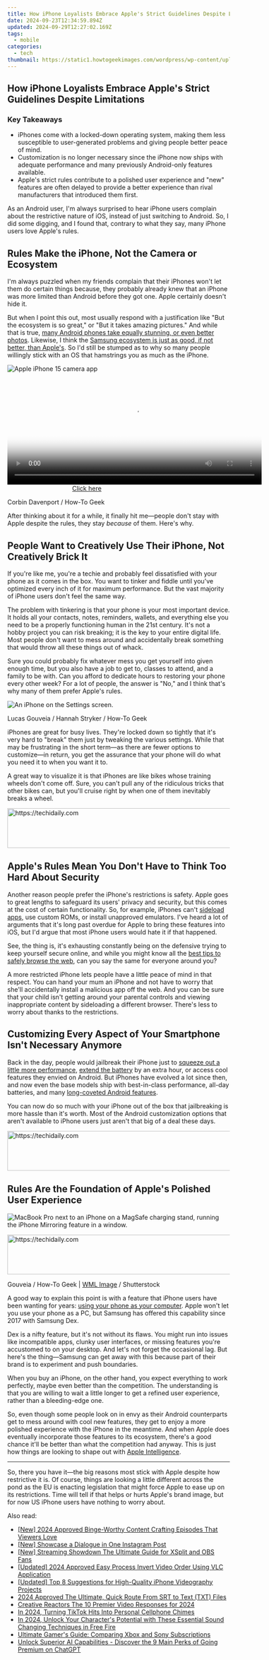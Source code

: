 ```yaml
---
title: How iPhone Loyalists Embrace Apple's Strict Guidelines Despite Limitations
date: 2024-09-23T12:34:59.894Z
updated: 2024-09-29T12:27:02.169Z
tags:
  - mobile
categories:
  - tech
thumbnail: https://static1.howtogeekimages.com/wordpress/wp-content/uploads/2024/07/iphone-15-and-apple-s-logo.jpg
---
```


## How iPhone Loyalists Embrace Apple's Strict Guidelines Despite Limitations

### Key Takeaways

* iPhones come with a locked-down operating system, making them less susceptible to user-generated problems and giving people better peace of mind.
* Customization is no longer necessary since the iPhone now ships with adequate performance and many previously Android-only features available.
* Apple's strict rules contribute to a polished user experience and "new" features are often delayed to provide a better experience than rival manufacturers that introduced them first.

 As an Android user, I'm always surprised to hear iPhone users complain about the restrictive nature of iOS, instead of just switching to Android. So, I did some digging, and I found that, contrary to what they say, many iPhone users love Apple's rules.

##  Rules Make the iPhone, Not the Camera or Ecosystem

 I'm always puzzled when my friends complain that their iPhones won't let them do certain things because, they probably already knew that an iPhone was more limited than Android before they got one. Apple certainly doesn't hide it.

 But when I point this out, most usually respond with a justification like "But the ecosystem is so great," or "But it takes amazing pictures." And while that is true, [many Android phones take equally stunning, or even better photos](https://blog-min.techidaily.com/how-to-restore-deleted-infinix-hot-30-5g-pictures-an-easy-method-explained-by-fonelab-android-recover-pictures/). Likewise, I think the [Samsung ecosystem is just as good, if not better, than Apple's](https://review-topics.techidaily.com/in-2024-does-life360-notify-when-you-log-out-on-samsung-galaxy-a15-4g-drfone-by-drfone-virtual-android/). So I'd still be stumped as to why so many people willingly stick with an OS that hamstrings you as much as the iPhone.

![Apple iPhone 15 camera app](https://static1.howtogeekimages.com/wordpress/wp-content/uploads/2023/10/apple-iphone-15-07.jpg) 

<!-- affiliate ads begin -->
<span id="1983552">
					<video width="576" height="240" style="cursor:pointer"
           poster="//a.impactradius-go.com/display-clicktoplayimage/1983552.png"
           onclick="if(!this.playClicked){this.play();this.setAttribute('controls',true);this.playClicked=true;}">
	   <source src="//a.impactradius-go.com/display-ad/22993-1983552">
	   <img src="//a.impactradius-go.com/display-clicktoplayimage/1983552.png" style="border: none; height: 100%; width: 100%; object-fit: contain">
	</video>
	<div style="width:360px;text-align:center"><a href="javascript:window.open(decodeURIComponent('https%3A%2F%2Fhomestyler.sjv.io%2Fc%2F5597632%2F1983552%2F22993'), '_blank');void(0);">Click here</a></div>
</span>
<img height="0" width="0" src="https://imp.pxf.io/i/5597632/1983552/22993" style="position:absolute;visibility:hidden;" border="0" />
<!-- affiliate ads end -->

Corbin Davenport / How-To Geek

 After thinking about it for a while, it finally hit me—people don't stay with Apple despite the rules, they stay _because_ of them. Here's why.

##  People Want to Creatively Use Their iPhone, Not Creatively Brick It

 If you're like me, you're a techie and probably feel dissatisfied with your phone as it comes in the box. You want to tinker and fiddle until you've optimized every inch of it for maximum performance. But the vast majority of iPhone users don't feel the same way.

 The problem with tinkering is that your phone is your most important device. It holds all your contacts, notes, reminders, wallets, and everything else you need to be a properly functioning human in the 21st century. It's not a hobby project you can risk breaking; it is the key to your entire digital life. Most people don't want to mess around and accidentally break something that would throw all these things out of whack.

 Sure you could probably fix whatever mess you get yourself into given enough time, but you also have a job to get to, classes to attend, and a family to be with. Can you afford to dedicate hours to restoring your phone every other week? For a lot of people, the answer is "No," and I think that's why many of them prefer Apple's rules.

![An iPhone on the Settings screen.](https://static1.howtogeekimages.com/wordpress/wp-content/uploads/2024/06/i-ve-made-these-changes-to-my-iphone-settings-to-make-my-life-easier.jpg) 

Lucas Gouveia / Hannah Stryker / How-To Geek

 iPhones are great for busy lives. They're locked down so tightly that it's very hard to "break" them just by tweaking the various settings. While that may be frustrating in the short term—as there are fewer options to customize—in return, you get the assurance that your phone will do what you need it to when you want it to.

 A great way to visualize it is that iPhones are like bikes whose training wheels don't come off. Sure, you can't pull any of the ridiculous tricks that other bikes can, but you'll cruise right by when one of them inevitably breaks a wheel.

<!-- affiliate ads begin -->
<a href="https://appsumo.8odi.net/c/5597632/2037345/7443" target="_top" id="2037345">
  <img src="//a.impactradius-go.com/display-ad/7443-2037345" border="0" alt="https://techidaily.com" width="728" height="90"/>
</a>
<img height="0" width="0" src="https://appsumo.8odi.net/i/5597632/2037345/7443" style="position:absolute;visibility:hidden;" border="0" />
<!-- affiliate ads end -->

##  Apple's Rules Mean You Don't Have to Think Too Hard About Security

 Another reason people prefer the iPhone's restrictions is safety. Apple goes to great lengths to safeguard its users' privacy and security, but this comes at the cost of certain functionality. So, for example, iPhones can't [sideload apps](https://tech-haven.techidaily.com/navigating-nuance-the-human-advantage-over-bots/), use custom ROMs, or install unapproved emulators. I've heard a lot of arguments that it's long past overdue for Apple to bring these features into iOS, but I'd argue that most iPhone users would hate it if that happened.

 See, the thing is, it's exhausting constantly being on the defensive trying to keep yourself secure online, and while you might know all the [best tips to safely browse the web](https://fix-guide.techidaily.com/how-to-restore-a-bricked-oppo-find-n3-flip-back-to-operation-drfone-by-drfone-fix-android-problems-fix-android-problems/), can you say the same for everyone around you?

 A more restricted iPhone lets people have a little peace of mind in that respect. You can hand your mum an iPhone and not have to worry that she'll accidentally install a malicious app off the web. And you can be sure that your child isn't getting around your parental controls and viewing inappropriate content by sideloading a different browser. There's less to worry about thanks to the restrictions.

##  Customizing Every Aspect of Your Smartphone Isn't Necessary Anymore

 Back in the day, people would jailbreak their iPhone just to [squeeze out a little more performance](https://vp-tips.techidaily.com/2024-approved-syncing-scores-youtube-musics-role-in-multimedia-content/), [extend the battery](https://android-unlock.techidaily.com/how-to-reset-a-locked-oppo-f25-pro-5g-phone-by-drfone-android/) by an extra hour, or access cool features they envied on Android. But iPhones have evolved a lot since then, and now even the base models ship with best-in-class performance, all-day batteries, and many [long-coveted Android features](https://article-helps.techidaily.com/navigating-the-complexities-of-macos-srt-changes-for-2024/).

 You can now do so much with your iPhone out of the box that jailbreaking is more hassle than it's worth. Most of the Android customization options that aren't available to iPhone users just aren't that big of a deal these days.

<!-- affiliate ads begin -->
<a href="https://review-au.sjv.io/c/5597632/2098702/14409" target="_top" id="2098702">
  <img src="//a.impactradius-go.com/display-ad/14409-2098702" border="0" alt="https://techidaily.com" width="728" height="90"/>
</a>
<img height="0" width="0" src="https://review-au.sjv.io/i/5597632/2098702/14409" style="position:absolute;visibility:hidden;" border="0" />
<!-- affiliate ads end -->

##  Rules Are the Foundation of Apple's Polished User Experience

![MacBook Pro next to an iPhone on a MagSafe charging stand, running the iPhone  Mirroring feature in a window.](https://static1.howtogeekimages.com/wordpress/wp-content/uploads/2024/06/apple-macos-sequoia-iphone-mirroring-macbook-featured.jpg) 

<!-- affiliate ads begin -->
<a href="https://ephamedtechinc.pxf.io/c/5597632/2123508/26400" target="_top" id="2123508">
  <img src="//a.impactradius-go.com/display-ad/26400-2123508" border="0" alt="https://techidaily.com" width="728" height="90"/>
</a>
<img height="0" width="0" src="https://ephamedtechinc.pxf.io/i/5597632/2123508/26400" style="position:absolute;visibility:hidden;" border="0" />
<!-- affiliate ads end -->

Gouveia / How-To Geek | [WML Image](https://www.shutterstock.com/en/image-photo/new-york-usa-november-1-2021-2068476566) / Shutterstock

 A good way to explain this point is with a feature that iPhone users have been wanting for years: [using your phone as your computer](https://location-social.techidaily.com/simple-and-effective-ways-to-change-your-country-on-youtube-app-of-your-honor-90-gt-drfone-by-drfone-virtual-android/). Apple won't let you use your phone as a PC, but Samsung has offered this capability since 2017 with Samsung Dex.

 Dex is a nifty feature, but it's not without its flaws. You might run into issues like incompatible apps, clunky user interfaces, or missing features you're accustomed to on your desktop. And let's not forget the occasional lag. But here's the thing—Samsung can get away with this because part of their brand is to experiment and push boundaries.

 When you buy an iPhone, on the other hand, you expect everything to work perfectly, maybe even better than the competition. The understanding is that you are willing to wait a little longer to get a refined user experience, rather than a bleeding-edge one.

 So, even though some people look on in envy as their Android counterparts get to mess around with cool new features, they get to enjoy a more polished experience with the iPhone in the meantime. And when Apple does eventually incorporate those features to its ecosystem, there's a good chance it'll be better than what the competition had anyway. This is just how things are looking to shape out with [Apple Intelligence](https://youtube-videos.techidaily.com/investing-successfully-with-a-makeup-channel/).

---

 So, there you have it—the big reasons most stick with Apple despite how restrictive it is. Of course, things are looking a little different across the pond as the EU is enacting legislation that might force Apple to ease up on its restrictions. Time will tell if that helps or hurts Apple's brand image, but for now US iPhone users have nothing to worry about.

<ins class="adsbygoogle"
     style="display:block"
     data-ad-format="autorelaxed"
     data-ad-client="ca-pub-7571918770474297"
     data-ad-slot="1223367746"></ins>

<ins class="adsbygoogle"
     style="display:block"
     data-ad-client="ca-pub-7571918770474297"
     data-ad-slot="8358498916"
     data-ad-format="auto"
     data-full-width-responsive="true"></ins>

<span class="atpl-alsoreadstyle">Also read:</span>
<div><ul>
<li><a href="https://youtube-data.techidaily.com/024-approved-binge-worthy-content-crafting-episodes-that-viewers-love/"><u>[New] 2024 Approved Binge-Worthy Content Crafting Episodes That Viewers Love</u></a></li>
<li><a href="https://fox-friendly.techidaily.com/new-showcase-a-dialogue-in-one-instagram-post/"><u>[New] Showcase a Dialogue in One Instagram Post</u></a></li>
<li><a href="https://some-skills.techidaily.com/new-streaming-showdown-the-ultimate-guide-for-xsplit-and-obs-fans/"><u>[New] Streaming Showdown The Ultimate Guide for XSplit and OBS Fans</u></a></li>
<li><a href="https://desktop-recording.techidaily.com/updated-2024-approved-easy-process-invert-video-order-using-vlc-application/"><u>[Updated] 2024 Approved Easy Process Invert Video Order Using VLC Application</u></a></li>
<li><a href="https://some-skills.techidaily.com/updated-top-8-suggestions-for-high-quality-iphone-videography-projects/"><u>[Updated] Top 8 Suggestions for High-Quality iPhone Videography Projects</u></a></li>
<li><a href="https://some-skills.techidaily.com/2024-approved-the-ultimate-quick-route-from-srt-to-text-txt-files/"><u>2024 Approved The Ultimate, Quick Route From SRT to Text (TXT) Files</u></a></li>
<li><a href="https://youtube-video-recordings.techidaily.com/creative-reactors-the-10-premier-video-responses-for-2024/"><u>Creative Reactors The 10 Premier Video Responses for 2024</u></a></li>
<li><a href="https://some-skills.techidaily.com/in-2024-turning-tiktok-hits-into-personal-cellphone-chimes/"><u>In 2024, Turning TikTok Hits Into Personal Cellphone Chimes</u></a></li>
<li><a href="https://some-skills.techidaily.com/in-2024-unlock-your-characters-potential-with-these-essential-sound-changing-techniques-in-free-fire/"><u>In 2024, Unlock Your Character's Potential with These Essential Sound Changing Techniques in Free Fire</u></a></li>
<li><a href="https://games-able.techidaily.com/ultimate-gamers-guide-comparing-xbox-and-sony-subscriptions/"><u>Ultimate Gamer's Guide: Comparing Xbox and Sony Subscriptions</u></a></li>
<li><a href="https://tech-revival.techidaily.com/unlock-superior-ai-capabilities-discover-the-9-main-perks-of-going-premium-on-chatgpt/"><u>Unlock Superior AI Capabilities - Discover the 9 Main Perks of Going Premium on ChatGPT</u></a></li>
</ul></div>


